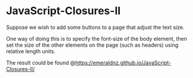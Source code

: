 # JavaScript-Closures-II

Suppose we wish to add some buttons to a page that adjust the text size. 

One way of doing this is to specify the font-size of the body element, then set the size of the other elements on the page (such as headers) using relative length units.

The result could be found @https://emeraldnz.github.io/JavaScript-Closures-II/

